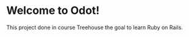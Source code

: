 Welcome to Odot!
===================

This project done in course Treehouse the goal to learn Ruby on Rails.
